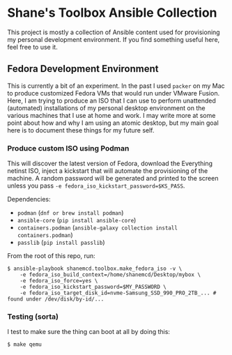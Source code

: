 # Shane's Toolbox Ansible Collection

This project is mostly a collection of Ansible content used for provisioning my
personal development environment. If you find something useful here, feel free
to use it.

## Fedora Development Environment

This is currently a bit of an experiment. In the past I used `packer` on my Mac
to produce customized Fedora VMs that would run under VMware Fusion. Here, I am
trying to produce an ISO that I can use to perform unattended (automated)
installations of my personal desktop environment on the various machines that I
use at home and work. I may write more at some point about how and why I am
using an atomic desktop, but my main goal here is to document these things for
my future self.

### Produce custom ISO using Podman

This will discover the latest version of Fedora, download the Everything netinst
ISO, inject a kickstart that will automate the provisioning of the machine. A
random password will be generated and printed to the screen unless you pass `-e
fedora_iso_kickstart_password=$KS_PASS`.

Dependencies:

- `podman` (`dnf or brew install podman`)
- `ansible-core` (`pip install ansible-core`)
- `containers.podman` (`ansible-galaxy collection install containers.podman`)
- `passlib` (`pip install passlib`)

From the root of this repo, run:

```
$ ansible-playbook shanemcd.toolbox.make_fedora_iso -v \
    -e fedora_iso_build_context=/home/shanemcd/Desktop/mybox \
    -e fedora_iso_force=yes \
    -e fedora_iso_kickstart_password=$MY_PASSWORD \
    -e fedora_iso_target_disk_id=nvme-Samsung_SSD_990_PRO_2TB_... # found under /dev/disk/by-id/...
```


### Testing (sorta)

I test to make sure the thing can boot at all by doing this:

```
$ make qemu
``` 
